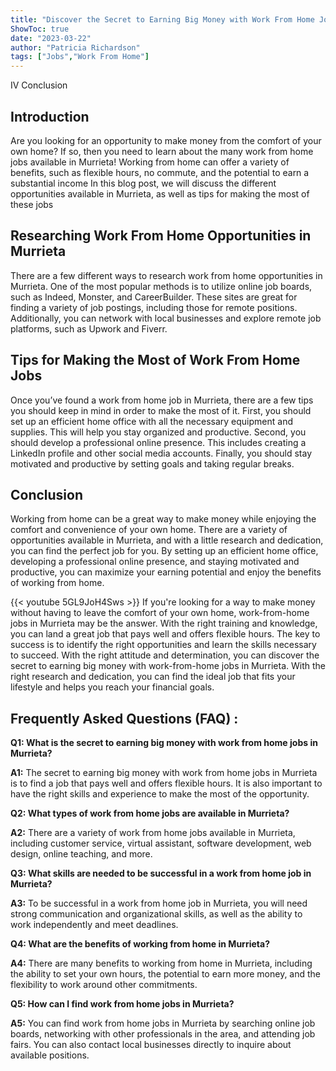 ```yaml
---
title: "Discover the Secret to Earning Big Money with Work From Home Jobs in Murrieta!"
ShowToc: true 
date: "2023-03-22"
author: "Patricia Richardson" 
tags: ["Jobs","Work From Home"]
---
```

IV Conclusion

## Introduction 

Are you looking for an opportunity to make money from the comfort of your own home? If so, then you need to learn about the many work from home jobs available in Murrieta! Working from home can offer a variety of benefits, such as flexible hours, no commute, and the potential to earn a substantial income In this blog post, we will discuss the different opportunities available in Murrieta, as well as tips for making the most of these jobs 

## Researching Work From Home Opportunities in Murrieta 

There are a few different ways to research work from home opportunities in Murrieta. One of the most popular methods is to utilize online job boards, such as Indeed, Monster, and CareerBuilder. These sites are great for finding a variety of job postings, including those for remote positions. Additionally, you can network with local businesses and explore remote job platforms, such as Upwork and Fiverr. 

## Tips for Making the Most of Work From Home Jobs 

Once you’ve found a work from home job in Murrieta, there are a few tips you should keep in mind in order to make the most of it. First, you should set up an efficient home office with all the necessary equipment and supplies. This will help you stay organized and productive. Second, you should develop a professional online presence. This includes creating a LinkedIn profile and other social media accounts. Finally, you should stay motivated and productive by setting goals and taking regular breaks. 

## Conclusion 

Working from home can be a great way to make money while enjoying the comfort and convenience of your own home. There are a variety of opportunities available in Murrieta, and with a little research and dedication, you can find the perfect job for you. By setting up an efficient home office, developing a professional online presence, and staying motivated and productive, you can maximize your earning potential and enjoy the benefits of working from home.

{{< youtube 5GL9JoH4Sws >}} 
If you're looking for a way to make money without having to leave the comfort of your own home, work-from-home jobs in Murrieta may be the answer. With the right training and knowledge, you can land a great job that pays well and offers flexible hours. The key to success is to identify the right opportunities and learn the skills necessary to succeed. With the right attitude and determination, you can discover the secret to earning big money with work-from-home jobs in Murrieta. With the right research and dedication, you can find the ideal job that fits your lifestyle and helps you reach your financial goals.

## Frequently Asked Questions (FAQ) :
**Q1: What is the secret to earning big money with work from home jobs in Murrieta?**

**A1:** The secret to earning big money with work from home jobs in Murrieta is to find a job that pays well and offers flexible hours. It is also important to have the right skills and experience to make the most of the opportunity.

**Q2: What types of work from home jobs are available in Murrieta?**

**A2:** There are a variety of work from home jobs available in Murrieta, including customer service, virtual assistant, software development, web design, online teaching, and more.

**Q3: What skills are needed to be successful in a work from home job in Murrieta?**

**A3:** To be successful in a work from home job in Murrieta, you will need strong communication and organizational skills, as well as the ability to work independently and meet deadlines.

**Q4: What are the benefits of working from home in Murrieta?**

**A4:** There are many benefits to working from home in Murrieta, including the ability to set your own hours, the potential to earn more money, and the flexibility to work around other commitments.

**Q5: How can I find work from home jobs in Murrieta?**

**A5:** You can find work from home jobs in Murrieta by searching online job boards, networking with other professionals in the area, and attending job fairs. You can also contact local businesses directly to inquire about available positions.



